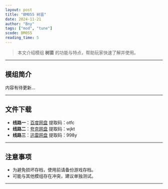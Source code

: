 ```yaml
---
layout: post
title: "BM055 树苗"
date: 2024-11-21
author: "Bny"
tags: ["mod", "tune"]
scode: BM055
reading_time: 5
---
```


> 本文介绍模组 **树苗** 的功能与特点，帮助玩家快速了解并使用。

---

## 模组简介

内容有待更新...

---


## 文件下载
- **线路一**：[百度网盘](https://pan.baidu.com/s/1vCKFYTlSuHo_YK3l8WLrMg?pwd=otfc)  提取码：otfc  
- **线路二**：[夸克网盘](https://pan.quark.cn/s/b5a087a03c9d?pwd=wjkt)  提取码：wjkt  
- **线路三**：[迅雷网盘](https://pan.xunlei.com/s/VOCCbay2QNZoOrhJ3-A82fCzA1?pwd=998y)  提取码：998y  

---

## 注意事项
- 为避免损坏存档，使用前请备份游戏存档。
- 可能与其他模组存在冲突，建议单独测试。

---

